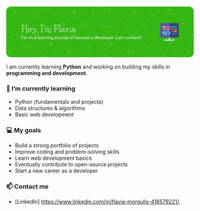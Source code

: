 


![Profile Image](github-header-banner.png)

I am currently learning **Python** and working on building my skills in **programming and development**.  

### 🌱 I’m currently learning
- Python (fundamentals and projects)
- Data structures & algorithms
- Basic web development

### 💻 My goals
- Build a strong portfolio of projects
- Improve coding and problem-solving skills
- Learn web development basics
- Eventually contribute to open-source projects
- Start a new career as a developer 

### 📫 Contact me
- [LinkedIn] https://www.linkedin.com/in/flavia-morgulis-418579221/.


